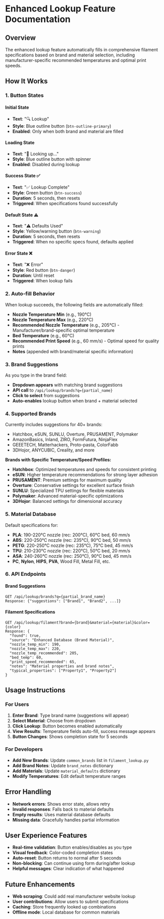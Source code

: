 # Enhanced Lookup Feature Documentation

## Overview
The enhanced lookup feature automatically fills in comprehensive filament specifications based on brand and material selection, including manufacturer-specific recommended temperatures and optimal print speeds.

## How It Works

### 1. **Button States**

#### **Initial State**
- **Text**: "🔍 Lookup"
- **Style**: Blue outline button (`btn-outline-primary`)
- **Enabled**: Only when both brand and material are filled

#### **Loading State**
- **Text**: "🔄 Looking up..."
- **Style**: Blue outline button with spinner
- **Enabled**: Disabled during lookup

#### **Success State** ✅
- **Text**: "✅ Lookup Complete"
- **Style**: Green button (`btn-success`)
- **Duration**: 5 seconds, then resets
- **Triggered**: When specifications found successfully

#### **Default State** ⚠️
- **Text**: "⚠️ Defaults Used"  
- **Style**: Yellow/warning button (`btn-warning`)
- **Duration**: 5 seconds, then resets
- **Triggered**: When no specific specs found, defaults applied

#### **Error State** ❌
- **Text**: "❌ Error"
- **Style**: Red button (`btn-danger`)
- **Duration**: Until reset
- **Triggered**: When lookup fails

### 2. **Auto-fill Behavior**

When lookup succeeds, the following fields are automatically filled:
- **Nozzle Temperature Min** (e.g., 190°C)
- **Nozzle Temperature Max** (e.g., 220°C)  
- **Recommended Nozzle Temperature** (e.g., 205°C) - Manufacturer/brand-specific optimal temperature
- **Bed Temperature** (e.g., 60°C)
- **Recommended Print Speed** (e.g., 60 mm/s) - Optimal speed for quality prints
- **Notes** (appended with brand/material specific information)

### 3. **Brand Suggestions**

As you type in the brand field:
- **Dropdown appears** with matching brand suggestions
- **API call** to `/api/lookup/brands?q={partial_name}`
- **Click to select** from suggestions
- **Auto-enables** lookup button when brand + material selected

### 4. **Supported Brands**

Currently includes suggestions for 40+ brands:
- Hatchbox, eSUN, SUNLU, Overture, PRUSAMENT, Polymaker
- AmazonBasics, Inland, ZIRO, FormFutura, NinjaFlex
- GEEETECH, Matterhackers, Proto-pasta, ColorFabb
- 3DHojor, ANYCUBIC, Creality, and more

**Brands with Specific Temperature/Speed Profiles:**
- **Hatchbox**: Optimized temperatures and speeds for consistent printing
- **eSUN**: Higher temperature recommendations for strong layer adhesion
- **PRUSAMENT**: Premium settings for maximum quality
- **Overture**: Conservative settings for excellent surface finish
- **SUNLU**: Specialized TPU settings for flexible materials
- **Polymaker**: Advanced material-specific optimizations
- **3DHojor**: Balanced settings for dimensional accuracy

### 5. **Material Database**

Default specifications for:
- **PLA**: 190-220°C nozzle (rec: 200°C), 60°C bed, 60 mm/s
- **ABS**: 220-250°C nozzle (rec: 235°C), 90°C bed, 50 mm/s  
- **PETG**: 220-250°C nozzle (rec: 235°C), 75°C bed, 45 mm/s
- **TPU**: 210-230°C nozzle (rec: 220°C), 50°C bed, 20 mm/s
- **ASA**: 240-260°C nozzle (rec: 250°C), 90°C bed, 45 mm/s
- **PC**, **Nylon**, **HIPS**, **PVA**, Wood Fill, Metal Fill, etc.

### 6. **API Endpoints**

#### Brand Suggestions
```
GET /api/lookup/brands?q={partial_brand_name}
Response: {"suggestions": ["Brand1", "Brand2", ...]}
```

#### Filament Specifications
```
GET /api/lookup/filament?brand={brand}&material={material}&color={color}
Response: {
  "found": true,
  "source": "Enhanced Database (Brand Material)",
  "nozzle_temp_min": 190,
  "nozzle_temp_max": 220,
  "nozzle_temp_recommended": 205,
  "bed_temp": 60,
  "print_speed_recommended": 65,
  "notes": "Material properties and brand notes",
  "typical_properties": ["Property1", "Property2"]
}
```

## Usage Instructions

### **For Users**
1. **Enter Brand**: Type brand name (suggestions will appear)
2. **Select Material**: Choose from dropdown
3. **Click Lookup**: Button becomes enabled automatically
4. **View Results**: Temperature fields auto-fill, success message appears
5. **Button Changes**: Shows completion state for 5 seconds

### **For Developers**
- **Add New Brands**: Update `common_brands` list in `filament_lookup.py`
- **Add Brand Notes**: Update `brand_notes` dictionary
- **Add Materials**: Update `material_defaults` dictionary
- **Modify Temperatures**: Edit default temperature ranges

## Error Handling

- **Network errors**: Shows error state, allows retry
- **Invalid responses**: Falls back to material defaults
- **Empty results**: Uses material database defaults
- **Missing data**: Gracefully handles partial information

## User Experience Features

- **Real-time validation**: Button enables/disables as you type
- **Visual feedback**: Color-coded completion states
- **Auto-reset**: Button returns to normal after 5 seconds
- **Non-blocking**: Can continue using form during/after lookup
- **Helpful messages**: Clear indication of what happened

## Future Enhancements

- **Web scraping**: Could add real manufacturer website lookup
- **User contributions**: Allow users to submit specifications
- **Caching**: Store frequently looked up combinations
- **Offline mode**: Local database for common materials